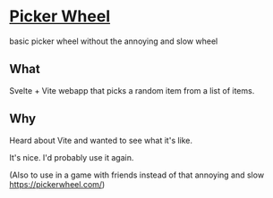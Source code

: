# [Picker Wheel](https://picker-wheel.netlify.app/)

basic picker wheel without the annoying and slow wheel

## What

Svelte + Vite webapp that picks a random item from a list of items.

## Why 

Heard about Vite and wanted to see what it's like. 

It's nice. I'd probably use it again.


(Also to use in a game with friends instead of that annoying and slow https://pickerwheel.com/)
